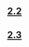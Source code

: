 ## [2.2](https://drive.google.com/file/d/1zoH2AzDx9grzKtULqUvOToVEKw84Z411/view?usp=sharing)
## [2.3](https://drive.google.com/file/d/159bjGUyxCpLHspFeVHYUGtnL_r0gvlC0/view?usp=sharing)
